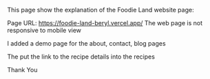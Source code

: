 This page show the explanation of the Foodie Land
website page:

Page URL: https://foodie-land-beryl.vercel.app/
The web page is not responsive to mobile view

I added a demo page for the about, contact, blog pages

The put the link to the recipe details into the recipes

Thank You